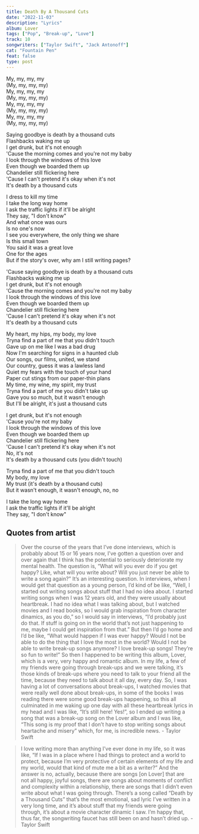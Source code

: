 ```yaml
---
title: Death By A Thousand Cuts
date: "2022-11-03"
description: "Lyrics"
album: Lover
tags: ["Pop", "Break-up", "Love"]
track: 10
songwriters: ["Taylor Swift", "Jack Antonoff"]
cat: "Fountain Pen"
feat: false
type: post
---
```


<p className="intro">
My, my, my, my <br />
(My, my, my, my) <br />
My, my, my, my <br />
(My, my, my, my) <br />
My, my, my, my <br />
(My, my, my, my) <br />
My, my, my, my <br />
(My, my, my, my) <br />
</p>
<p className="chorus">
Saying goodbye is death by a thousand cuts <br />
Flashbacks waking me up <br />
I get drunk, but it's not enough <br />
'Cause the morning comes and you're not my baby <br />
I look through the windows of this love <br />
Even though we boarded them up <br />
Chandelier still flickering here <br />
'Cause I can't pretend it's okay when it's not <br />
It's death by a thousand cuts <br />
</p>
<p className="verse-one">
I dress to kill my time <br />
I take the long way home <br />
I ask the traffic lights if it'll be alright <br />
They say, "I don't know" <br />
And what once was ours <br />
Is no one's now <br />
I see you everywhere, the only thing we share <br />
Is this small town <br />
You said it was a great love <br />
One for the ages <br />
But if the story's over, why am I still writing pages? <br />
</p>
<p className="chorus">
'Cause saying goodbye is death by a thousand cuts <br />
Flashbacks waking me up <br />
I get drunk, but it's not enough <br />
'Cause the morning comes and you're not my baby <br />
I look through the windows of this love <br />
Even though we boarded them up <br />
Chandelier still flickering here <br />
'Cause I can't pretend it's okay when it's not <br />
It's death by a thousand cuts <br />
</p>
<p className="verse-two">
My heart, my hips, my body, my love <br />
Tryna find a part of me that you didn't touch <br />
Gave up on me like I was a bad drug <br />
Now I'm searching for signs in a haunted club <br />
Our songs, our films, united, we stand <br />
Our country, guess it was a lawless land <br />
Quiet my fears with the touch of your hand <br />
Paper cut stings from our paper-thin plans <br />
My time, my wine, my spirit, my trust <br />
Tryna find a part of me you didn't take up <br />
Gave you so much, but it wasn't enough <br />
But I'll be alright, it's just a thousand cuts <br />
</p>
<p className="chorus">
I get drunk, but it's not enough <br />
'Cause you're not my baby <br />
I look through the windows of this love <br />
Even though we boarded them up <br />
Chandelier still flickering here <br />
'Cause I can't pretend it's okay when it's not <br />
No, it's not <br />
It's death by a thousand cuts (you didn't touch) <br />
</p>
<p className="pre-chorus">
Tryna find a part of me that you didn't touch <br />
My body, my love <br />
My trust (it's death by a thousand cuts) <br />
But it wasn't enough, it wasn't enough, no, no <br />
</p>
<p className="outro">
I take the long way home <br />
I ask the traffic lights if it'll be alright <br />
They say, "I don't know" <br />
</p>

## Quotes from artist

<blockquote>
Over the course of the years that I’ve done interviews, which is probably about 15 or 16 years now, I’ve gotten a question over and over again that I think has the potential to seriously deteriorate my mental health. The question is, “What will you ever do if you get happy? Like, what will you write about? Will you just never be able to write a song again?” It’s an interesting question. In interviews, when I would get that question as a young person, I’d kind of be like, “Well, I started out writing songs about stuff that I had no idea about. I started writing songs when I was 12 years old, and they were usually about heartbreak. I had no idea what I was talking about, but I watched movies and I read books, so I would grab inspiration from character dinamics, as you do,” so I would say in interviews, “I’d probably just do that. If stuff is going on in the world that’s not just happening to me, maybe I could get inspiration from that.” But then I’d go home and I’d be like, “What would happen if I was ever happy? Would I not be able to do the thing that I love the most in the world? Would I not be able to write break-up songs anymore? I love break-up songs! They’re so fun to write!” So then I happened to be writing this album, Lover, which is a very, very happy and romantic album. In my life, a few of my friends were going through break-ups and we were talking, it’s those kinds of break-ups where you need to talk to your friend all the time, because they need to talk about it all day, every day. So, I was having a lot of conversations about break-ups, I watched movies that were really well done about break-ups, in some of the books I was reading there were some good break-ups happening, so this all culminated in me waking up one day with all these heartbreak lyrics in my head and I was like, “It’s still here! Yes!”, so I ended up writing a song that was a break-up song on the Lover album and I was like, “This song is my proof that I don’t have to stop writing songs about heartache and misery” which, for me, is incredible news. - Taylor Swift
</blockquote>

<blockquote>
I love writing more than anything I’ve ever done in my life, so it was like, “If I was in a place where I had things to protect and a world to protect, because I’m very protective of certain elements of my life and my world, would that kind of mute me a bit as a writer?” And the answer is no, actually, because there are songs [on Lover] that are not all happy, joyful songs, there are songs about moments of conflict and complexity within a relationship, there are songs that I didn’t even write about what I was going through. There’s a song called “Death by a Thousand Cuts” that’s the most emotional, sad lyric I’ve written in a very long time, and it’s about stuff that my friends were going through, it’s about a movie character dinamic I saw. I’m happy that, thus far, the songwriting faucet has still been on and hasn’t dried up. - Taylor Swift
</blockquote>

